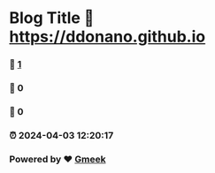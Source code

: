 # Blog Title :link: https://ddonano.github.io 
### :page_facing_up: [1](https://ddonano.github.io/tag.html) 
### :speech_balloon: 0 
### :hibiscus: 0 
### :alarm_clock: 2024-04-03 12:20:17 
### Powered by :heart: [Gmeek](https://github.com/Meekdai/Gmeek)
